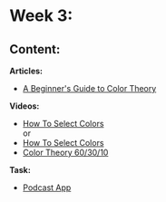 # Week 3: 

## Content:

 **Articles:**
- [A Beginner's Guide to Color Theory](https://uxcel.com/blog/beginners-guide-to-color-theory)

 **Videos:**
- [How To Select Colors](https://youtu.be/-b2ZXXLX514?si=Djt6gyplnfI3cJz3) <br>or<br>
- [How To Select Colors](https://youtu.be/1SfKlnZxdNw?si=l71M3VYfRk8kyJvL)
- [Color Theory 60/30/10](https://youtu.be/0xl67wDdOvg?si=r095x6BgWUFLLJqO)

 **Task:**

- [Podcast App](https://dribbble.com/shots/20402022-Podcast-App-iOS-Android-mobile-application)
